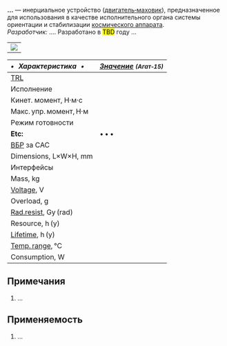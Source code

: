 **…** — инерциальное устройство ([двигатель‑маховик](iu.md)), предназначенное для использования в качестве исполнительного органа системы ориентации и стабилизации [космического аппарата](sc.md).  
*Разработчик:* …. Разработано в <mark>TBD</mark> году …

| |
|:--|
|[![](f/iu//_pic1_thumb.jpg)](f/iu//_pic1.jpg)|

<small>

|*•    Характеристика    •*|*[Значение](si.md) <small>(Агат‑15)</small>*|
|:--|:--|
|[TRL](trl.md)| |
|Исполнение| |
|Кинет. момент, Н·м·с| |
|Макс. упр. момент, Н·м| |
|Режим готовности| |
|**Etc:**|• • •|
|[ВБР](srrq.md) за САС| |
|Dimensions, L×W×H, mm| |
|Интерфейсы| |
|Mass, kg| |
|[Voltage](voltage.md), V| |
|Overload, g| |
|[Rad.resist](ion_rad.md), Gy (rad)| |
|Resource, h (y)| |
|[Lifetime](lifetime.md), h (y)| |
|[Temp. range](tcs.md), ℃| |
|Consumption, W| |

</small>



<p style="page-break-after:always"> </p>

## Примечания
   1. …



## Применяемость
   1. …
